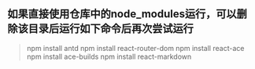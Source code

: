 ## 如果直接使用仓库中的node_modules运行，可以删除该目录后运行如下命令后再次尝试运行

> npm install antd
> npm install react-router-dom
> npm install react-ace
> npm install ace-builds
> npm install react-markdown